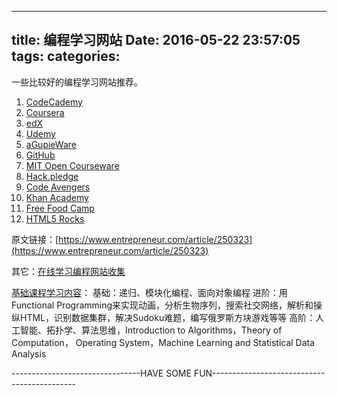 -----
title: 编程学习网站
Date: 2016-05-22 23:57:05
tags: 
categories: 
-----

一些比较好的编程学习网站推荐。
<!--more-->
1. [CodeCademy](http://www.codecademy.com/)
2. [Coursera](https://www.coursera.org/)
3. [edX](https://www.edx.org/)
4. [Udemy](https://www.udemy.com/)
5. [aGupieWare](http://blog.agupieware.com/2014/05/online-learning-bachelors-level.html)
6. [GitHub](https://github.com/vhf/free-programming-books/blob/master/free-programming-books.md#professional-development)
7. [MIT Open Courseware](http://ocw.mit.edu/courses/)
8. [Hack.pledge]()
9. [Code Avengers](http://www.codeavengers.com/)
10. [Khan Academy](https://www.khanacademy.org/)
11. [Free Food Camp](http://www.freecodecamp.com/)
12. [HTML5 Rocks](http://www.html5rocks.com/)

原文链接：[https://www.entrepreneur.com/article/250323](https://www.entrepreneur.com/article/250323)

其它：[在线学习编程网站收集](http://blog.csdn.net/hengyunabc/article/details/9105591)

[基础课程学习内容](http://mp.weixin.qq.com/s/FcZ2TKXFerTjL5mheKy0Gw)：
基础：递归、模块化编程、面向对象编程
进阶：用Functional Programming来实现动画，分析生物序列，搜索社交网络，解析和操纵HTML，识别数据集群，解决Sudoku难题，编写俄罗斯方块游戏等等
高阶：人工智能、拓扑学、算法思维，Introduction to Algorithms，Theory of Computation， Operating System，Machine Learning and Statistical Data Analysis


--------------------------------HAVE SOME FUN--------------------------------------------
